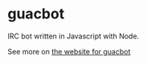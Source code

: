 guacbot
=======

IRC bot written in Javascript with Node. 

See more on [the website for guacbot](http://guacbot.prgmrbill.com)
